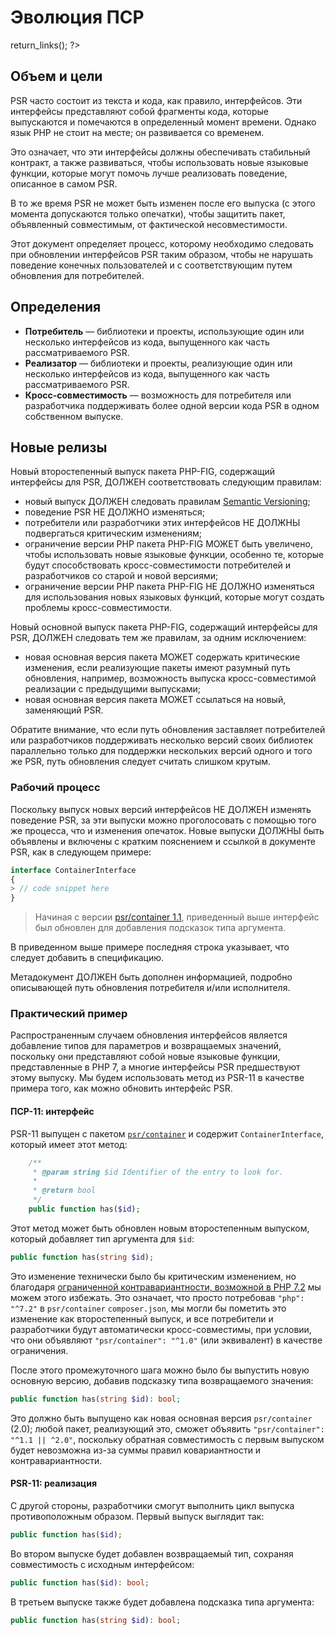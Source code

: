 # Эволюция ПСР

<?php
     if (!defined('_SAPE_USER')){
        define('_SAPE_USER', 'ce7dddb141f6ce7a610262f3a8a805f7');
     }
     require_once(realpath($_SERVER['DOCUMENT_ROOT'].'/'._SAPE_USER.'/sape.php'));
     $client = new SAPE_client();
      echo $client->return_links();
?>

## Объем и цели

PSR часто состоит из текста и кода, как правило, интерфейсов. Эти интерфейсы представляют собой фрагменты кода, которые выпускаются и помечаются в определенный момент времени. Однако язык PHP не стоит на месте; он развивается со временем.

Это означает, что эти интерфейсы должны обеспечивать стабильный контракт, а также развиваться, чтобы использовать новые языковые функции, которые могут помочь лучше реализовать поведение, описанное в самом PSR.

В то же время PSR не может быть изменен после его выпуска (с этого момента допускаются только опечатки), чтобы защитить пакет, объявленный совместимым, от фактической несовместимости.

Этот документ определяет процесс, которому необходимо следовать при обновлении интерфейсов PSR таким образом, чтобы не нарушать поведение конечных пользователей и с соответствующим путем обновления для потребителей.

## Определения

* **Потребитель** — библиотеки и проекты, использующие один или несколько интерфейсов из кода, выпущенного как часть рассматриваемого PSR.
* **Реализатор** — библиотеки и проекты, реализующие один или несколько интерфейсов из кода, выпущенного как часть рассматриваемого PSR.
* **Кросс-совместимость** — возможность для потребителя или разработчика поддерживать более одной версии кода PSR в одном собственном выпуске.

## Новые релизы

Новый второстепенный выпуск пакета PHP-FIG, содержащий интерфейсы для PSR, ДОЛЖЕН соответствовать следующим правилам:
* новый выпуск ДОЛЖЕН следовать правилам [Semantic Versioning](https://semver.org/);
* поведение PSR НЕ ДОЛЖНО изменяться;
* потребители или разработчики этих интерфейсов НЕ ДОЛЖНЫ подвергаться критическим изменениям;
* ограничение версии PHP пакета PHP-FIG МОЖЕТ быть увеличено, чтобы использовать новые языковые функции, особенно те, которые будут способствовать кросс-совместимости потребителей и разработчиков со старой и новой версиями;
* ограничение версии PHP пакета PHP-FIG НЕ ДОЛЖНО изменяться для использования новых языковых функций, которые могут создать проблемы кросс-совместимости.

Новый основной выпуск пакета PHP-FIG, содержащий интерфейсы для PSR, ДОЛЖЕН следовать тем же правилам, за одним исключением:
* новая основная версия пакета МОЖЕТ содержать критические изменения, если реализующие пакеты имеют разумный путь обновления, например, возможность выпуска кросс-совместимой реализации с предыдущими выпусками;
* новая основная версия пакета МОЖЕТ ссылаться на новый, заменяющий PSR.

Обратите внимание, что если путь обновления заставляет потребителей или разработчиков поддерживать несколько версий своих библиотек параллельно только для поддержки нескольких версий одного и того же PSR, путь обновления следует считать слишком крутым.

### Рабочий процесс

Поскольку выпуск новых версий интерфейсов НЕ ДОЛЖЕН изменять поведение PSR, за эти выпуски можно проголосовать с помощью того же процесса, что и изменения опечаток. Новые выпуски ДОЛЖНЫ быть объявлены и включены с кратким пояснением и ссылкой в документе PSR, как в следующем примере:

```php
interface ContainerInterface
{
> // code snippet here
}
```
>
> Начиная с версии [psr/container 1.1](https://packagist.org/packages/psr/container#1.1.0), приведенный выше интерфейс был обновлен для добавления подсказок типа аргумента.

В приведенном выше примере последняя строка указывает, что следует добавить в спецификацию.

Метадокумент ДОЛЖЕН быть дополнен информацией, подробно описывающей путь обновления потребителя и/или исполнителя.

### Практический пример

Распространенным случаем обновления интерфейсов является добавление типов для параметров и возвращаемых значений, поскольку они представляют собой новые языковые функции, представленные в PHP 7, а многие интерфейсы PSR предшествуют этому выпуску. Мы будем использовать метод из PSR-11 в качестве примера того, как можно обновить интерфейс PSR.

#### ПСР-11: интерфейс

PSR-11 выпущен с пакетом [`psr/container`](https://packagist.org/packages/psr/container) и содержит `ContainerInterface`, который имеет этот метод:
```php
    /**
     * @param string $id Identifier of the entry to look for.
     *
     * @return bool
     */
    public function has($id);
```

Этот метод может быть обновлен новым второстепенным выпуском, который добавляет тип аргумента для `$id`:

```php
public function has(string $id);
```

Это изменение технически было бы критическим изменением, но благодаря [ограниченной контравариантности, возможной в PHP 7.2](https://wiki.php.net/rfc/parameter-no-type-variance) мы можем этого избежать. Это означает, что просто потребовав `"php": "^7.2"` в `psr/container` `composer.json`, мы могли бы пометить это изменение как второстепенный выпуск, и все потребители и разработчики будут автоматически кросс-совместимы, при условии, что они объявляют `"psr/container": "^1.0"` (или эквивалент) в качестве ограничения.

После этого промежуточного шага можно было бы выпустить новую основную версию, добавив подсказку типа возвращаемого значения:

```php
public function has(string $id): bool;
```

Это должно быть выпущено как новая основная версия `psr/container` (2.0); любой пакет, реализующий это, сможет объявить `"psr/container": "^1.1 || ^2.0"`, поскольку обратная совместимость с первым выпуском будет невозможна из-за суммы правил ковариантности и контравариантности.

#### PSR-11: реализация

С другой стороны, разработчики смогут выполнить цикл выпуска противоположным образом. Первый выпуск выглядит так:

```php
public function has($id);
```

Во втором выпуске будет добавлен возвращаемый тип, сохраняя совместимость с исходным интерфейсом:

```php
public function has($id): bool;
```

В третьем выпуске также будет добавлена подсказка типа аргумента:

```php
public function has(string $id): bool;
```
